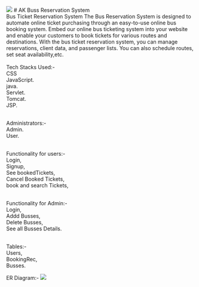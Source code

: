 <img src="https://gst-contracts.s3.amazonaws.com/uploads/bcc/cms/asset/avatar/116426/banner_banner-psd.jpg">
# AK Buss Reservation System
</br>
Bus Ticket Reservation System
The Bus Reservation System is designed to automate online ticket purchasing through an easy-to-use online bus booking system. Embed our online bus ticketing system into your website and enable your customers to book tickets for various routes and destinations. With the bus ticket reservation system, you can manage reservations, client data, and passenger lists. You can also schedule routes, set seat availability,etc.
</br>
</br>
Tech Stacks Used:-
</br>
CSS
</br>
JavaScript.
</br>
java.
</br>
Servlet.
</br>
Tomcat.
</br>
JSP.
</br>
</br>

Administrators:-
</br>
Admin.
</br>
User.
</br>
</br>

Functionality for users:-
</br>
Login,
</br>
Signup,
</br>
See bookedTickets,
</br>
Cancel Booked Tickets,
</br>
book and search Tickets,
</br>
</br>

Functionality for Admin:-
</br>
Login,
</br>
Addd Busses,
</br>
Delete Busses,
</br>
See all Busses Details.
</br>
</br>


Tables:-
</br>
Users,
</br>
BookingRec,
</br>
Busses.
</br>

ER Diagram:-
<img src="https://raw.githubusercontent.com/Ayaz-01/aquatic-beef-7375/main/Screenshot%202023-04-06%20201150.png">

